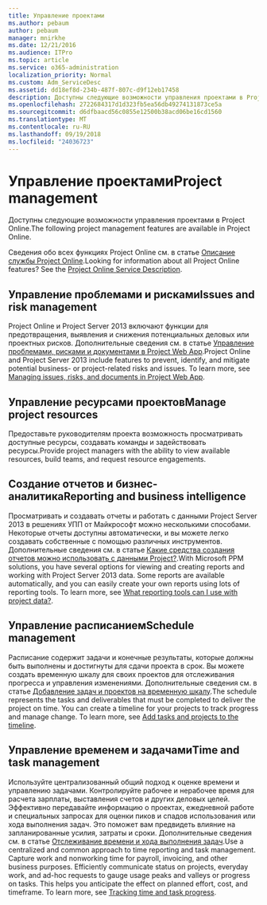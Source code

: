 ```yaml
---
title: Управление проектами
ms.author: pebaum
author: pebaum
manager: mnirkhe
ms.date: 12/21/2016
ms.audience: ITPro
ms.topic: article
ms.service: o365-administration
localization_priority: Normal
ms.custom: Adm_ServiceDesc
ms.assetid: dd18ef8d-234b-487f-807c-d9f12eb17458
description: Доступны следующие возможности управления проектами в Project Online.
ms.openlocfilehash: 2722684317d1d323fb5ea56db49274131873ce5a
ms.sourcegitcommit: d6dfbaacd56c0855e12500b38acd06be16cd1560
ms.translationtype: MT
ms.contentlocale: ru-RU
ms.lasthandoff: 09/19/2018
ms.locfileid: "24036723"
---
```

# <a name="project-management"></a><span data-ttu-id="48cea-103">Управление проектами</span><span class="sxs-lookup"><span data-stu-id="48cea-103">Project management</span></span>

<span data-ttu-id="48cea-104">Доступны следующие возможности управления проектами в Project Online.</span><span class="sxs-lookup"><span data-stu-id="48cea-104">The following project management features are available in Project Online.</span></span>
  
<span data-ttu-id="48cea-p101">Сведения обо всех функциях Project Online см. в статье [Описание службы Project Online](project-online-service-description.md).</span><span class="sxs-lookup"><span data-stu-id="48cea-p101">Looking for information about all Project Online features? See the [Project Online Service Description](project-online-service-description.md).</span></span>
  
## <a name="issues-and-risk-management"></a><span data-ttu-id="48cea-107">Управление проблемами и рисками</span><span class="sxs-lookup"><span data-stu-id="48cea-107">Issues and risk management</span></span>
<span data-ttu-id="48cea-108"><a name="bkmk_IssuesRiskManagement"> </a></span><span class="sxs-lookup"><span data-stu-id="48cea-108"></span></span>

<span data-ttu-id="48cea-p102">Project Online и Project Server 2013 включают функции для предотвращения, выявления и снижения потенциальных деловых или проектных рисков. Дополнительные сведения см. в статье [Управление проблемами, рисками и документами в Project Web App](https://go.microsoft.com/fwlink/?LinkId=402634).</span><span class="sxs-lookup"><span data-stu-id="48cea-p102">Project Online and Project Server 2013 include features to prevent, identify, and mitigate potential business- or project-related risks and issues. To learn more, see [Managing issues, risks, and documents in Project Web App](https://go.microsoft.com/fwlink/?LinkId=402634).</span></span>
  
## <a name="manage-project-resources"></a><span data-ttu-id="48cea-111">Управление ресурсами проектов</span><span class="sxs-lookup"><span data-stu-id="48cea-111">Manage project resources</span></span>
<span data-ttu-id="48cea-112"><a name="bkmk_ManageProjectResources"> </a></span><span class="sxs-lookup"><span data-stu-id="48cea-112"></span></span>

<span data-ttu-id="48cea-113">Предоставьте руководителям проекта возможность просматривать доступные ресурсы, создавать команды и задействовать ресурсы.</span><span class="sxs-lookup"><span data-stu-id="48cea-113">Provide project managers with the ability to view available resources, build teams, and request resource engagements.</span></span>
  
## <a name="reporting-and-business-intelligence"></a><span data-ttu-id="48cea-114">Создание отчетов и бизнес-аналитика</span><span class="sxs-lookup"><span data-stu-id="48cea-114">Reporting and business intelligence</span></span>
<span data-ttu-id="48cea-115"><a name="bkmk_ReportingBusinessIntelligence"> </a></span><span class="sxs-lookup"><span data-stu-id="48cea-115"></span></span>

<span data-ttu-id="48cea-p103">Просматривать и создавать отчеты и работать с данными Project Server 2013 в решениях УПП от Майкрософт можно несколькими способами. Некоторые отчеты доступны автоматически, и вы можете легко создавать собственные с помощью различных инструментов. Дополнительные сведения см. в статье [Какие средства создания отчетов можно использовать с данными Project?](https://go.microsoft.com/fwlink/?LinkId=402642).</span><span class="sxs-lookup"><span data-stu-id="48cea-p103">With Microsoft PPM solutions, you have several options for viewing and creating reports and working with Project Server 2013 data. Some reports are available automatically, and you can easily create your own reports using lots of reporting tools. To learn more, see [What reporting tools can I use with project data?](https://go.microsoft.com/fwlink/?LinkId=402642).</span></span>
  
## <a name="schedule-management"></a><span data-ttu-id="48cea-119">Управление расписанием</span><span class="sxs-lookup"><span data-stu-id="48cea-119">Schedule management</span></span>
<span data-ttu-id="48cea-120"><a name="bkmk_ScheduleManagement"> </a></span><span class="sxs-lookup"><span data-stu-id="48cea-120"></span></span>

<span data-ttu-id="48cea-p104">Расписание содержит задачи и конечные результаты, которые должны быть выполнены и достигнуты для сдачи проекта в срок. Вы можете создать временную шкалу для своих проектов для отслеживания прогресса и управления изменениями. Дополнительные сведения см. в статье [Добавление задач и проектов на временную шкалу](https://go.microsoft.com/fwlink/?LinkID=402655).</span><span class="sxs-lookup"><span data-stu-id="48cea-p104">The schedule represents the tasks and deliverables that must be completed to deliver the project on time. You can create a timeline for your projects to track progress and manage change. To learn more, see [Add tasks and projects to the timeline](https://go.microsoft.com/fwlink/?LinkID=402655).</span></span>
  
## <a name="time-and-task-management"></a><span data-ttu-id="48cea-124">Управление временем и задачами</span><span class="sxs-lookup"><span data-stu-id="48cea-124">Time and task management</span></span>
<span data-ttu-id="48cea-125"><a name="bkmk_TimeTaskManagement"> </a></span><span class="sxs-lookup"><span data-stu-id="48cea-125"></span></span>

<span data-ttu-id="48cea-p105">Используйте централизованный общий подход к оценке времени и управлению задачами. Контролируйте рабочее и нерабочее время для расчета зарплаты, выставления счетов и других деловых целей. Эффективно передавайте информацию о проектах, ежедневной работе и специальных запросах для оценки пиков и спадов использования или хода выполнения задач. Это поможет вам предвидеть влияние на запланированные усилия, затраты и сроки. Дополнительные сведения см. в статье [Отслеживание времени и хода выполнения задач](https://go.microsoft.com/fwlink/p/?LinkId=271321).</span><span class="sxs-lookup"><span data-stu-id="48cea-p105">Use a centralized and common approach to time reporting and task management. Capture work and nonworking time for payroll, invoicing, and other business purposes. Efficiently communicate status on projects, everyday work, and ad-hoc requests to gauge usage peaks and valleys or progress on tasks. This helps you anticipate the effect on planned effort, cost, and timeframe. To learn more, see [Tracking time and task progress](https://go.microsoft.com/fwlink/p/?LinkId=271321).</span></span>
  

